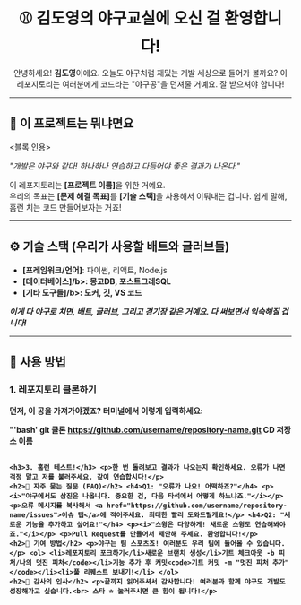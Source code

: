 <h1 align="center">⚾ 김도영의 야구교실에 오신 걸 환영합니다!</h1>

<p align="center">안녕하세요! <b>김도영</b>이에요. 오늘도 야구처럼 재밌는 개발 세상으로 들어가 볼까요? 이 레포지토리는 여러분에게 코드라는 "야구공"을 던져줄 거예요. 잘 받으셔야 합니다!</p>

---

<h2>🥎 이 프로젝트는 뭐냐면요</h2>

<블록 인용>
 <p><i>"개발은 야구와 같다! 하나하나 연습하고 다듬어야 좋은 결과가 나온다."</i></p>
</블록 인용>

<p>
 이 레포지토리는 <b>[프로젝트 이름]</b>을 위한 거예요.<br>
 우리의 목표는 <b>[문제 해결 목표]</b>를 <b>[기술 스택]</b>을 사용해서 이뤄내는 겁니다. 쉽게 말해, 홈런 치는 코드 만들어보자는 거죠!
</p>

---

<h2>⚙️ 기술 스택 (우리가 사용할 배트와 글러브들)</h2>

<ul>
 <li><b>[프레임워크/언어]</b>: 파이썬, 리액트, Node.js</li>
 <li><b>[데이터베이스]/b>: 몽고DB, 포스트그레SQL</li>
 <li><b>[기타 도구들]/b>: 도커, 깃, VS 코드</li>
</ul>

<p><i>이게 다 야구로 치면, 배트, 글러브, 그리고 경기장 같은 거예요. 다 써보면서 익숙해질 겁니다!</i></p>

---

<h2>📝 사용 방법</h2>

<h3>1. 레포지토리 클론하기</h3>
<p>먼저, 이 공을 가져가야겠죠? 터미널에서 이렇게 입력하세요:</p>

"'bash'
git 클론 https://github.com/username/repository-name.git
CD 저장소 이름
```

<h3>3. 홈런 테스트!</h3> <p>한 번 돌려보고 결과가 나오는지 확인하세요. 오류가 나면 걱정 말고 저를 불러주세요. 같이 연습합시다!</p>
<h2>🤔 자주 묻는 질문 (FAQ)</h2> <h4>Q1: "오류가 나요! 어떡하죠?"</h4> <p><i>"야구에서도 삼진은 나옵니다. 중요한 건, 다음 타석에서 어떻게 하느냐죠."</i></p> <p>오류 메시지를 복사해서 <a href="https://github.com/username/repository-name/issues">이슈 탭</a>에 적어주세요. 최대한 빨리 도와드릴게요!</p> <h4>Q2: "새로운 기능을 추가하고 싶어요!"</h4> <p><i>"스윙은 다양하게! 새로운 스윙도 연습해봐야죠."</i></p> <p>Pull Request를 만들어서 제안해 주세요. 환영합니다!</p>
<h2>🌟 기여 방법</h2> <p>야구는 팀 스포츠죠! 여러분도 우리 팀에 들어올 수 있습니다.</p> <ol> <li>레포지토리 포크하기</li>새로운 브랜치 생성</li>기트 체크아웃 -b 피처/나의 멋진 피처</code></li>기능 추가 후 커밋<code>기트 커밋 -m "멋진 피처 추가"</code></li><li>풀 리퀘스트 보내기!</li> </ol>
<h2>🙏 감사의 인사</h2> <p>끝까지 읽어주셔서 감사합니다! 여러분과 함께 야구도 개발도 성장해가고 싶습니다.<br> 스타 ⭐ 눌러주시면 큰 힘이 됩니다!</p> 
